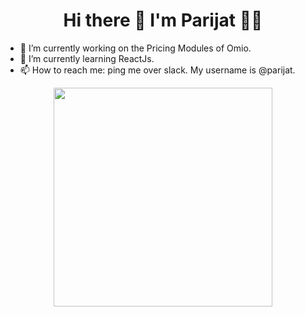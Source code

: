 <h1 align='center'>
  Hi there 👋 I'm Parijat 👨‍💻
</h1>

<p align='center'>
<ul>
    <li>🔭 I’m currently working on the Pricing Modules of Omio.</li>
    <li>🌱 I’m currently learning ReactJs.</li>
    <li>📫 How to reach me: ping me over slack. My username is @parijat.</li>
</ul>
</p>

<p align='center'>
    <a href="#"><img src="https://github-readme-stats.vercel.app/api?username=parijatmukherjee&show_icons=true&count_private=true&theme=dark" width="350"></a>
</p>

<p align='center'>
    <!--START_SECTION:activity-->
</p>
